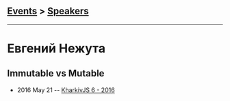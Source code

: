 ## [Events](../README.md) > [Speakers](../speakers.md)
---

# Евгений Нежута

## Immutable vs Mutable
- 2016 May 21 -- [KharkivJS 6 - 2016](https://www.youtube.com/watch?v=8BExyeds_c0)    
